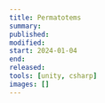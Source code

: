 ```yaml
---
title: Permatotems
summary:
published:
modified:
start: 2024-01-04
end:
released:
tools: [unity, csharp]
images: []
---
```

